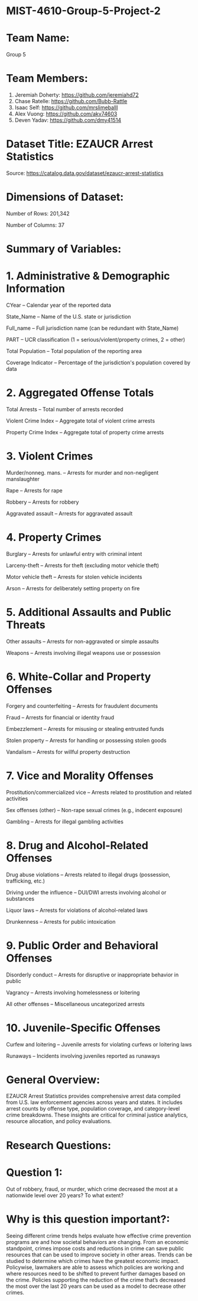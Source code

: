 # MIST-4610-Group-5-Project-2

# Team Name:
Group 5
# Team Members:
1. Jeremiah Doherty: https://github.com/jeremiahd72
2. Chase Ratelle: https://github.com/Bubb-Rattle
3. Isaac Self: https://github.com/mrslimeballl
4. Alex Vuong: https://github.com/akv74603
5. Deven Yadav: https://github.com/dmy41514

# Dataset Title:  EZAUCR Arrest Statistics
Source: https://catalog.data.gov/dataset/ezaucr-arrest-statistics

# Dimensions of Dataset:
Number of Rows: 201,342

Number of Columns: 37

# Summary of Variables:

# 1. Administrative & Demographic Information
CYear – Calendar year of the reported data

State_Name – Name of the U.S. state or jurisdiction

Full_name – Full jurisdiction name (can be redundant with State_Name)

PART – UCR classification (1 = serious/violent/property crimes, 2 = other)

Total Population – Total population of the reporting area

Coverage Indicator – Percentage of the jurisdiction's population covered by data

# 2. Aggregated Offense Totals
Total Arrests – Total number of arrests recorded

Violent Crime Index – Aggregate total of violent crime arrests

Property Crime Index – Aggregate total of property crime arrests

# 3. Violent Crimes
Murder/nonneg. mans. – Arrests for murder and non-negligent manslaughter

Rape – Arrests for rape

Robbery – Arrests for robbery

Aggravated assault – Arrests for aggravated assault

# 4. Property Crimes
Burglary – Arrests for unlawful entry with criminal intent

Larceny-theft – Arrests for theft (excluding motor vehicle theft)

Motor vehicle theft – Arrests for stolen vehicle incidents

Arson – Arrests for deliberately setting property on fire

# 5. Additional Assaults and Public Threats
Other assaults – Arrests for non-aggravated or simple assaults

Weapons – Arrests involving illegal weapons use or possession

# 6. White-Collar and Property Offenses
Forgery and counterfeiting – Arrests for fraudulent documents

Fraud – Arrests for financial or identity fraud

Embezzlement – Arrests for misusing or stealing entrusted funds

Stolen property – Arrests for handling or possessing stolen goods

Vandalism – Arrests for willful property destruction

# 7. Vice and Morality Offenses
Prostitution/commercialized vice – Arrests related to prostitution and related activities

Sex offenses (other) – Non-rape sexual crimes (e.g., indecent exposure)

Gambling – Arrests for illegal gambling activities

# 8. Drug and Alcohol-Related Offenses
Drug abuse violations – Arrests related to illegal drugs (possession, trafficking, etc.)

Driving under the influence – DUI/DWI arrests involving alcohol or substances

Liquor laws – Arrests for violations of alcohol-related laws

Drunkenness – Arrests for public intoxication

# 9. Public Order and Behavioral Offenses
Disorderly conduct – Arrests for disruptive or inappropriate behavior in public

Vagrancy – Arrests involving homelessness or loitering

All other offenses – Miscellaneous uncategorized arrests

# 10. Juvenile-Specific Offenses
Curfew and loitering – Juvenile arrests for violating curfews or loitering laws

Runaways – Incidents involving juveniles reported as runaways

# General Overview:
EZAUCR Arrest Statistics provides comprehensive arrest data compiled from U.S. law enforcement agencies across years and states. It includes arrest counts by offense type, population coverage, and category-level crime breakdowns. These insights are critical for criminal justice analytics, resource allocation, and policy evaluations.

# Research Questions:

# Question 1:
Out of robbery, fraud, or murder, which crime decreased the most at a nationwide level over 20 years? To what extent?

# Why is this question important?:
Seeing different crime trends helps evaluate how effective crime prevention programs are and how societal behaviors are changing. From an economic standpoint, crimes impose costs and reductions in crime can save public resources that can be used to improve society in other areas. Trends can be studied to determine which crimes have the greatest economic impact. Policywise, lawmakers are able to assess which policies are working and where resources need to be shifted to prevent  further damages based on the crime. Policies supporting the reduction of the crime that’s decreased the most over the last 20 years can be used as a model to decrease other crimes.

